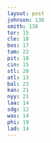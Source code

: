 ```yaml
---
layout: post
johnson: 138
smith: 138
tor: 15
cle: 18
bos: 17
tam: 22
pit: 18
cin: 15
stl: 20
atl: 13
bal: 23
kan: 21
nyy: 21
laa: 14
sdg: 12
was: 14
phi: 19
lad: 14
---
```

